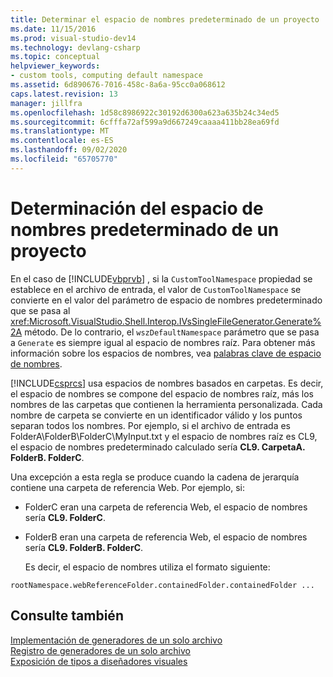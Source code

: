 ```yaml
---
title: Determinar el espacio de nombres predeterminado de un proyecto | Microsoft Docs
ms.date: 11/15/2016
ms.prod: visual-studio-dev14
ms.technology: devlang-csharp
ms.topic: conceptual
helpviewer_keywords:
- custom tools, computing default namespace
ms.assetid: 6d890676-7016-458c-8a6a-95cc0a068612
caps.latest.revision: 13
manager: jillfra
ms.openlocfilehash: 1d58c8986922c30192d6300a623a635b24c34ed5
ms.sourcegitcommit: 6cfffa72af599a9d667249caaaa411bb28ea69fd
ms.translationtype: MT
ms.contentlocale: es-ES
ms.lasthandoff: 09/02/2020
ms.locfileid: "65705770"
---
```

# <a name="determining-the-default-namespace-of-a-project"></a>Determinación del espacio de nombres predeterminado de un proyecto
En el caso de [!INCLUDE[vbprvb](../includes/vbprvb-md.md)] , si la `CustomToolNamespace` propiedad se establece en el archivo de entrada, el valor de `CustomToolNamespace` se convierte en el valor del parámetro de espacio de nombres predeterminado que se pasa al <xref:Microsoft.VisualStudio.Shell.Interop.IVsSingleFileGenerator.Generate%2A> método. De lo contrario, el `wszDefaultNamespace` parámetro que se pasa a `Generate` es siempre igual al espacio de nombres raíz. Para obtener más información sobre los espacios de nombres, vea [palabras clave de espacio de nombres](https://msdn.microsoft.com/library/091a66eb-b10d-4f54-9102-5ac0d4bdb84b).  
  
 [!INCLUDE[csprcs](../includes/csprcs-md.md)] usa espacios de nombres basados en carpetas. Es decir, el espacio de nombres se compone del espacio de nombres raíz, más los nombres de las carpetas que contienen la herramienta personalizada. Cada nombre de carpeta se convierte en un identificador válido y los puntos separan todos los nombres. Por ejemplo, si el archivo de entrada es FolderA\FolderB\FolderC\MyInput.txt y el espacio de nombres raíz es CL9, el espacio de nombres predeterminado calculado sería **CL9. CarpetaA. FolderB. FolderC**.  
  
 Una excepción a esta regla se produce cuando la cadena de jerarquía contiene una carpeta de referencia Web. Por ejemplo, si:  
  
- FolderC eran una carpeta de referencia Web, el espacio de nombres sería **CL9. FolderC**.  
  
- FolderB eran una carpeta de referencia Web, el espacio de nombres sería **CL9. FolderB. FolderC**.  
  
  Es decir, el espacio de nombres utiliza el formato siguiente:  
  
```  
rootNamespace.webReferenceFolder.containedFolder.containedFolder ...  
```  
  
## <a name="see-also"></a>Consulte también  
 [Implementación de generadores de un solo archivo](../extensibility/internals/implementing-single-file-generators.md)   
 [Registro de generadores de un solo archivo](../extensibility/internals/registering-single-file-generators.md)   
 [Exposición de tipos a diseñadores visuales](../extensibility/internals/exposing-types-to-visual-designers.md)